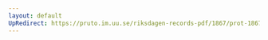 ```yaml
---
layout: default
UpRedirect: https://pruto.im.uu.se/riksdagen-records-pdf/1867/prot-1867--fk--327/prot-1867--fk--327_051.pdf
---
```

